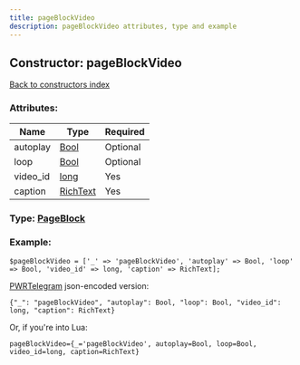 ```yaml
---
title: pageBlockVideo
description: pageBlockVideo attributes, type and example
---
```

## Constructor: pageBlockVideo  
[Back to constructors index](index.md)



### Attributes:

| Name     |    Type       | Required |
|----------|---------------|----------|
|autoplay|[Bool](../types/Bool.md) | Optional|
|loop|[Bool](../types/Bool.md) | Optional|
|video\_id|[long](../types/long.md) | Yes|
|caption|[RichText](../types/RichText.md) | Yes|



### Type: [PageBlock](../types/PageBlock.md)


### Example:

```
$pageBlockVideo = ['_' => 'pageBlockVideo', 'autoplay' => Bool, 'loop' => Bool, 'video_id' => long, 'caption' => RichText];
```  

[PWRTelegram](https://pwrtelegram.xyz) json-encoded version:

```
{"_": "pageBlockVideo", "autoplay": Bool, "loop": Bool, "video_id": long, "caption": RichText}
```


Or, if you're into Lua:  


```
pageBlockVideo={_='pageBlockVideo', autoplay=Bool, loop=Bool, video_id=long, caption=RichText}

```


